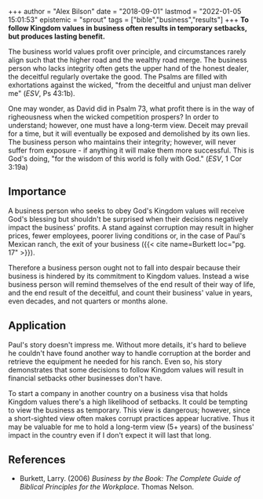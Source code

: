 +++
author = "Alex Bilson"
date = "2018-09-01"
lastmod = "2022-01-05 15:01:53"
epistemic = "sprout"
tags = ["bible","business","results"]
+++
**To follow Kingdom values in business often results in temporary setbacks, but produces lasting benefit.**

The business world values profit over principle, and circumstances rarely align such that the higher road and the wealthy road merge.  The business person who lacks integrity often gets the upper hand of the honest dealer, the deceitful regularly overtake the good.  The Psalms are filled with exhortations against the wicked, "from the deceitful and unjust man deliver me" (_ESV_, Ps 43:1b).

One may wonder, as David did in Psalm 73, what profit there is in the way of righeousness when the wicked competition prospers?  In order to understand; however, one must have a long-term view.  Deceit may prevail for a time, but it will eventually be exposed and demolished by its own lies.  The business person who maintains their integrity; however, will never suffer from exposure - if anything it will make them more successful.  This is God's doing, "for the wisdom of this world is folly with God." (_ESV_, 1 Cor 3:19a)

## Importance

A business person who seeks to obey God's Kingdom values will receive God's blessing but shouldn't be surprised when their decisions negatively impact the business' profits.  A stand against corruption may result in higher prices, fewer employees, poorer living conditions or, in the case of Paul's Mexican ranch, the exit of your business ({{< cite name=Burkett loc="pg. 17" >}}).

Therefore a business person ought not to fall into despair because their business is hindered by its commitment to Kingdom values.  Instead a wise business person will remind themselves of the end result of their way of life, and the end result of the deceitful, and count their business' value in years, even decades, and not quarters or months alone.

## Application

Paul's story doesn't impress me.  Without more details, it's hard to believe he couldn't have found another way to handle corruption at the border and retrieve the equipment he needed for his ranch.  Even so, his story demonstrates that some decisions to follow Kingdom values will result in financial setbacks other businesses don't have.

To start a company in another country on a business visa that holds Kingdom values there's a high likelihood of setbacks.  It could be tempting to view the business as temporary.  This view is dangerous; however, since a short-sighted view often makes corrupt practices appear lucrative.  Thus it may be valuable for me to hold a long-term view (5+ years) of the business' impact in the country even if I don't expect it will last that long.

## References

- Burkett, Larry. (2006) _Business by the Book: The Complete Guide of Biblical Principles for the Workplace_. Thomas Nelson.
